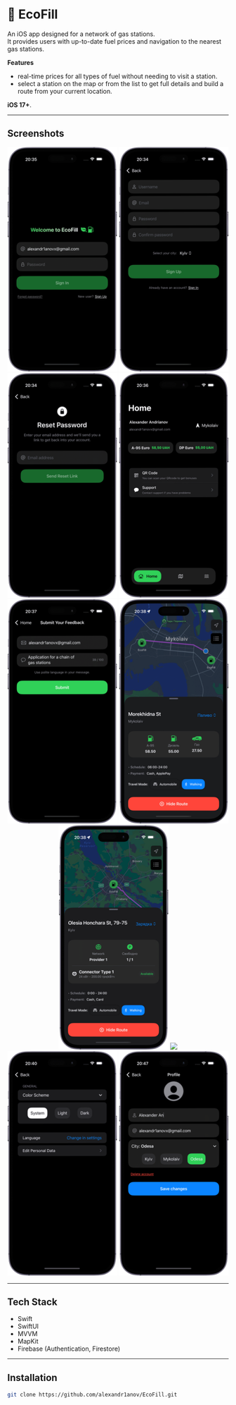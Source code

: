 #  EcoFill

An iOS app designed for a network of gas stations.  
It provides users with up-to-date fuel prices and navigation to the nearest gas stations.

**Features**
- real-time prices for all types of fuel without needing to visit a station.
- select a station on the map or from the list to get full details and build a route from your current location.

**iOS 17+**.

---

## Screenshots
<p align="center">
   <img src="./Screenshots/Login.png" width="250" />
   <img src="./Screenshots/Registration.png" width="250" />
   <img src="./Screenshots/ResetPassword.png" width="250" />
   <img src="./Screenshots/Home.png" width="250" />
   <img src="./Screenshots/Support.png" width="250" />
   <img src="./Screenshots/MapItemFuel.png" width="250" />
   <img src="./Screenshots/MapItemEV.png" width="250" />
   <img src="./Screenshots/StationList.png" width="250" />
   <img src="./Screenshots/Settings.png" width="250" />
  <img src="./Screenshots/EditProfile.png" width="250" />
</p>

---

## Tech Stack
- Swift
- SwiftUI
- MVVM
- MapKit
- Firebase (Authentication, Firestore)
---

## Installation
```bash
git clone https://github.com/alexandr1anov/EcoFill.git
